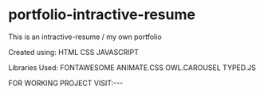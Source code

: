 # portfolio-intractive-resume

This is an intractive-resume / my own portfolio 

Created using:
HTML
CSS
JAVASCRIPT

Libraries Used:
FONTAWESOME
ANIMATE.CSS
OWL.CAROUSEL
TYPED.JS


FOR WORKING PROJECT VISIT:---


